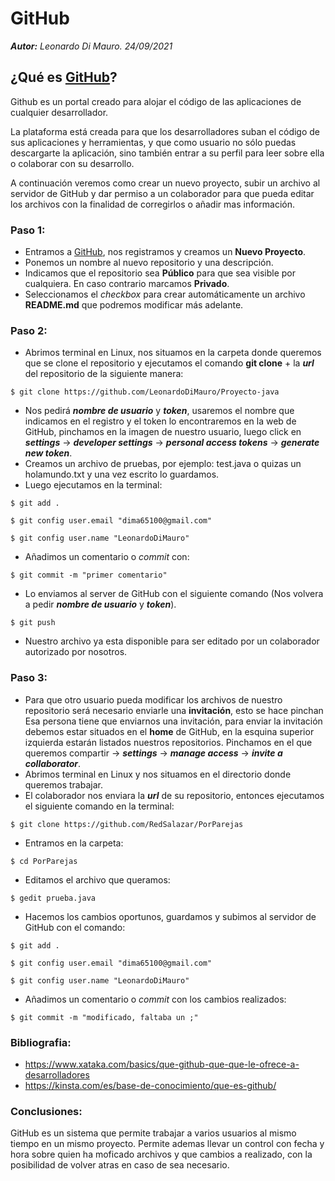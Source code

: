# GitHub 
_**Autor:** Leonardo Di Mauro. 24/09/2021_

## ¿Qué es [GitHub](www.github.com)? 
Github es un portal creado para alojar el código de las aplicaciones de cualquier desarrollador.

La plataforma está creada para que los desarrolladores suban el código de sus aplicaciones y herramientas, y que como usuario no sólo puedas descargarte la aplicación, sino también entrar a su perfil para leer sobre ella o colaborar con su desarrollo.

A continuación veremos como crear un nuevo proyecto, subir un archivo al servidor de GitHub y dar permiso a un colaborador para que pueda editar los archivos con la finalidad de corregirlos o añadir mas información.

### Paso 1:
* Entramos a [GitHub](www.github.com), nos registramos y creamos un **Nuevo Proyecto**.
* Ponemos un nombre al nuevo repositorio y una descripción.
* Indicamos que el repositorio sea **Público** para que sea visible por cualquiera. En caso contrario marcamos **Privado**.
* Seleccionamos el _checkbox_ para crear automáticamente un archivo **README.md** que podremos modificar más adelante.

### Paso 2:

* Abrimos terminal en Linux, nos situamos en la carpeta donde queremos que se clone el repositorio y ejecutamos el comando **git clone** + la **_url_** del repositorio de la siguiente manera:
```
$ git clone https://github.com/LeonardoDiMauro/Proyecto-java
```
* Nos pedirá **_nombre de usuario_** y **_token_**, usaremos el nombre que indicamos en el registro y el token lo encontraremos en la web de GitHub, pinchamos en la imagen de nuestro usuario, luego click en **_settings_** -> **_developer settings_** -> **_personal access tokens_** -> **_generate new token_**.
* Creamos un archivo de pruebas, por ejemplo: test.java o quizas un holamundo.txt y una vez escrito lo guardamos.
* Luego ejecutamos en la terminal:
```
$ git add .
```
```
$ git config user.email "dima65100@gmail.com"
```
```
$ git config user.name "LeonardoDiMauro"
```
* Añadimos un comentario o _commit_ con:
```
$ git commit -m "primer comentario"
```
* Lo enviamos al server de GitHub con el siguiente comando (Nos volvera a pedir **_nombre de usuario_** y **_token_**).
```
$ git push
```
* Nuestro archivo ya esta disponible para ser editado por un colaborador autorizado por nosotros.

### Paso 3:

* Para que otro usuario pueda modificar los archivos de nuestro repositorio será necesario enviarle una **invitación**, esto se hace pinchan
Esa persona tiene que enviarnos una invitación, para enviar la invitación debemos estar situados en el **home** de GitHub, en la esquina superior izquierda estarán listados nuestros repositorios. Pinchamos en el que queremos compartir -> **_settings_** -> **_manage access_** -> **_invite a collaborator_**.
* Abrimos terminal en Linux y nos situamos en el directorio donde queremos trabajar.
* El colaborador nos enviara la **_url_** de su repositorio, entonces ejecutamos el siguiente comando en la terminal:
```
$ git clone https://github.com/RedSalazar/PorParejas
```
* Entramos en la carpeta:
```
$ cd PorParejas
```
* Editamos el archivo que queramos:
```
$ gedit prueba.java
```
* Hacemos los cambios oportunos, guardamos y subimos al servidor de GitHub con el comando:
```
$ git add .
```
```
$ git config user.email "dima65100@gmail.com"
```
```
$ git config user.name "LeonardoDiMauro"
```
* Añadimos un comentario o _commit_ con los cambios realizados:
```
$ git commit -m "modificado, faltaba un ;"
```


### Bibliografia:

* https://www.xataka.com/basics/que-github-que-que-le-ofrece-a-desarrolladores
* https://kinsta.com/es/base-de-conocimiento/que-es-github/

### Conclusiones:

GitHub es un sistema que permite trabajar a varios usuarios al mismo tiempo en un mismo proyecto. Permite ademas llevar un control con fecha y hora sobre quien ha moficado archivos y que cambios a realizado, con la posibilidad de volver atras en caso de sea necesario.

